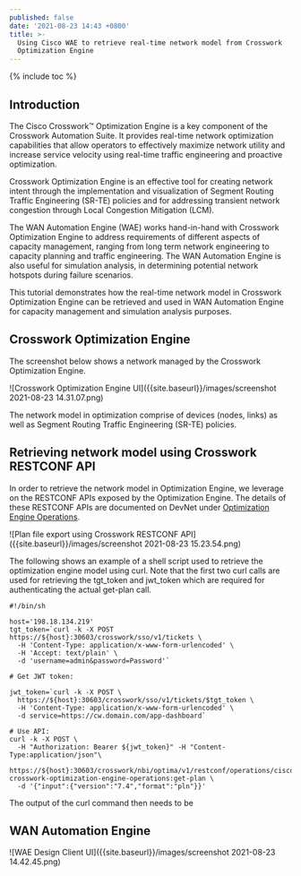```yaml
---
published: false
date: '2021-08-23 14:43 +0800'
title: >-
  Using Cisco WAE to retrieve real-time network model from Crosswork
  Optimization Engine
---
```

{% include toc %}

## Introduction

The Cisco Crosswork™ Optimization Engine is a key component of the Crosswork Automation Suite. It 
provides real-time network optimization capabilities that allow operators to effectively maximize network utility and increase service velocity using real-time traffic engineering and proactive optimization.

Crosswork Optimization Engine is an effective tool for creating network intent through the implementation and visualization of Segment Routing Traffic Engineering (SR-TE) policies and for addressing transient network congestion through Local Congestion Mitigation (LCM). 

The WAN Automation Engine (WAE) works hand-in-hand with Crosswork Optimization Engine to address  requirements of different aspects of capacity management, ranging from long term network engineering to capacity planning and traffic engineering. The WAN Automation Engine is also useful for simulation analysis, in determining potential network hotspots during failure scenarios. 

This tutorial demonstrates how the real-time network model in Crosswork Optimization Engine can be retrieved and used in WAN Automation Engine for capacity management and simulation analysis purposes.

## Crosswork Optimization Engine

The screenshot below shows a network managed by the Crosswork Optimization Engine. 

![Crosswork Optimization Engine UI]({{site.baseurl}}/images/screenshot 2021-08-23 14.31.07.png)

The network model in optimization comprise of devices (nodes, links) as well as Segment Routing Traffic Engineering (SR-TE) policies.

## Retrieving network model using Crosswork RESTCONF API

In order to retrieve the network model in Optimization Engine, we leverage on the RESTCONF APIs exposed by the Optimization Engine.  The details of these RESTCONF APIs are documented on DevNet under [Optimization Engine Operations](https://developer.cisco.com/docs/crosswork/#!crosswork-optimization-engine-apis-2-0-release-apis-optimization-engine-operations).


![Plan file export using Crosswork RESTCONF API]({{site.baseurl}}/images/screenshot 2021-08-23 15.23.54.png)

The following shows an example of a shell script used to retrieve the optimization engine model using curl. Note that the first two curl calls are used for retrieving the tgt_token and jwt_token which are required for authenticating the actual get-plan call.


```
#!/bin/sh

host='198.18.134.219'
tgt_token=`curl -k -X POST https://${host}:30603/crosswork/sso/v1/tickets \
  -H 'Content-Type: application/x-www-form-urlencoded' \
  -H 'Accept: text/plain' \
  -d 'username=admin&password=Password'`

# Get JWT token:

jwt_token=`curl -k -X POST \
  https://${host}:30603/crosswork/sso/v1/tickets/$tgt_token \
  -H 'Content-Type: application/x-www-form-urlencoded' \
  -d service=https://cw.domain.com/app-dashboard`

# Use API:
curl -k -X POST \
  -H "Authorization: Bearer ${jwt_token}" -H "Content-Type:application/json"\
  https://${host}:30603/crosswork/nbi/optima/v1/restconf/operations/cisco-crosswork-optimization-engine-operations:get-plan \
  -d '{"input":{"version":"7.4","format":"pln"}}'

```

The output of the curl command then needs to be 


## WAN Automation Engine

![WAE Design Client UI]({{site.baseurl}}/images/screenshot 2021-08-23 14.42.45.png)




